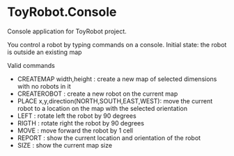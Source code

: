 ﻿# ToyRobot.Console

Console application for ToyRobot project.

You control a robot by typing commands on a console.
Initial state: the robot is outside an existing map

Valid commands
- CREATEMAP width,height : create a new map of selected dimensions with no robots in it
- CREATEROBOT : create a new robot on the current map
- PLACE x,y,direction(NORTH,SOUTH,EAST,WEST): move the current robot to a location on the map with the selected orientation
- LEFT : rotate left the robot by 90 degrees
- RIGTH : rotate right the robot by 90 degrees
- MOVE : move forward the robot by 1 cell
- REPORT : show the current location and orientation of the robot
- SIZE : show the current map size
